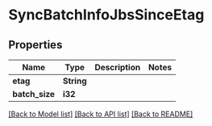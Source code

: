 # SyncBatchInfoJbsSinceEtag

## Properties

Name | Type | Description | Notes
------------ | ------------- | ------------- | -------------
**etag** | **String** |  | 
**batch_size** | **i32** |  | 

[[Back to Model list]](../README.md#documentation-for-models) [[Back to API list]](../README.md#documentation-for-api-endpoints) [[Back to README]](../README.md)


